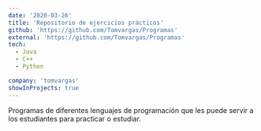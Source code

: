```yaml
---
date: '2020-03-26'
title: 'Repositorio de ejercicios prácticos'
github: 'https://github.com/Tomvargas/Programas'
external: 'https://github.com/Tomvargas/Programas'
tech:
  - Java
  - C++
  - Python

company: 'tomvargas'
showInProjects: true
---
```


Programas de diferentes lenguajes de programación que les puede servir a los estudiantes para practicar o estudiar.
